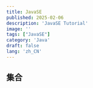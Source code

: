 ```yaml
---
title: JavaSE
published: 2025-02-06
description: 'JavaSE Tutorial'
image: ''
tags: ["JavaSE"]
category: 'Java'
draft: false 
lang: 'zh_CN'
---
```


## 集合

